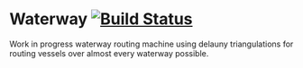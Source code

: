 Waterway [![Build Status](https://travis-ci.org/thomasbrueggemann/waterway.svg?branch=master)](https://travis-ci.org/tomaszbrue/waterway)
===

Work in progress waterway routing machine using delauny triangulations for routing vessels over almost every waterway possible.
